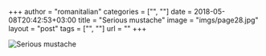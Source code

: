 +++
author = "romanitalian"
categories = ["", ""]
date = 2018-05-08T20:42:53+03:00
title = "Serious mustache"
image = "imgs/page28.jpg"
layout = "post"
tags = ["", ""]
url = ""
+++

![Serious mustache](/imgs/page28.jpg "Serious mustache")
